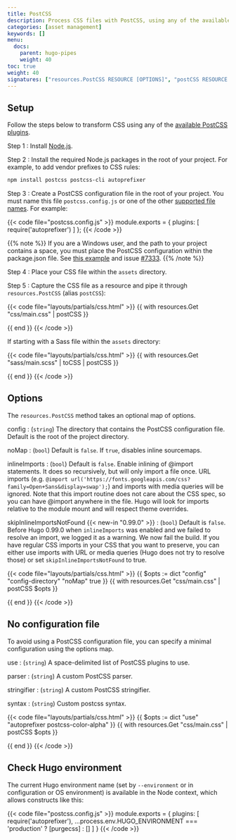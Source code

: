 ```yaml
---
title: PostCSS
description: Process CSS files with PostCSS, using any of the available plugins.
categories: [asset management]
keywords: []
menu:
  docs:
    parent: hugo-pipes
    weight: 40
toc: true
weight: 40
signatures: ["resources.PostCSS RESOURCE [OPTIONS]", "postCSS RESOURCE [OPTIONS]"]
---
```


## Setup

Follow the steps below to transform CSS using any of the [available PostCSS plugins](https://www.postcss.parts/).

Step 1
: Install [Node.js](https://nodejs.org/en/download).

Step 2
: Install the required Node.js packages in the root of your project. For example, to add vendor prefixes to CSS rules:

```bash
npm install postcss postcss-cli autoprefixer
```

Step 3
: Create a PostCSS configuration file in the root of your project. You must name this file `postcss.config.js` or one of the other [supported file names]. For example:

[supported file names]: https://github.com/postcss/postcss-load-config#usage

{{< code file="postcss.config.js" >}}
module.exports = {
  plugins: [
    require('autoprefixer')
  ]
};
{{< /code >}}

{{% note %}}
If you are a Windows user, and the path to your project contains a space, you must place the PostCSS configuration within the package.json file. See [this example](https://github.com/postcss/postcss-load-config#packagejson) and issue [#7333](https://github.com/sunwei/hugoverse/pkg/hugo/issues/7333).
{{% /note %}}

Step 4
: Place your CSS file within the `assets` directory.

Step 5
: Capture the CSS file as a resource and pipe it through `resources.PostCSS` (alias `postCSS`):

{{< code file="layouts/partials/css.html" >}}
{{ with resources.Get "css/main.css" | postCSS }}
  <link rel="stylesheet" href="{{ .RelPermalink }}">
{{ end }}
{{< /code >}}

If starting with a Sass file within the `assets` directory:

{{< code file="layouts/partials/css.html" >}}
{{ with resources.Get "sass/main.scss" | toCSS | postCSS }}
  <link rel="stylesheet" href="{{ .RelPermalink }}">
{{ end }}
{{< /code >}}

## Options

The `resources.PostCSS` method takes an optional map of options.

config
: (`string`) The directory that contains the PostCSS configuration file. Default is the root of the project directory.

noMap
: (`bool`) Default is `false`. If `true`, disables inline sourcemaps.

inlineImports
: (`bool`) Default is `false`. Enable inlining of @import statements. It does so recursively, but will only import a file once.
URL imports (e.g. `@import url('https://fonts.googleapis.com/css?family=Open+Sans&display=swap');`) and imports with media queries will be ignored.
Note that this import routine does not care about the CSS spec, so you can have @import anywhere in the file.
Hugo will look for imports relative to the module mount and will respect theme overrides.

skipInlineImportsNotFound {{< new-in "0.99.0" >}}
: (`bool`) Default is `false`. Before Hugo 0.99.0 when `inlineImports` was enabled and we failed to resolve an import, we logged it as a warning. We now fail the build. If you have regular CSS imports in your CSS that you want to preserve, you can either use imports with URL or media queries (Hugo does not try to resolve those) or set `skipInlineImportsNotFound` to true.

{{< code file="layouts/partials/css.html" >}}
{{ $opts := dict "config" "config-directory" "noMap" true }}
{{ with resources.Get "css/main.css" | postCSS $opts }}
  <link rel="stylesheet" href="{{ .RelPermalink }}">
{{ end }}
{{< /code >}}

## No configuration file

To avoid using a PostCSS configuration file, you can specify a minimal configuration using the options map.

use
: (`string`) A space-delimited list of PostCSS plugins to use.

parser
: (`string`) A custom PostCSS parser.

stringifier
: (`string`) A custom PostCSS stringifier.

syntax
: (`string`) Custom postcss syntax.

{{< code file="layouts/partials/css.html" >}}
{{ $opts := dict "use" "autoprefixer postcss-color-alpha" }}
{{ with resources.Get "css/main.css" | postCSS $opts }}
  <link rel="stylesheet" href="{{ .RelPermalink }}">
{{ end }}
{{< /code >}}

## Check Hugo environment

The current Hugo environment name (set by `--environment` or in configuration or OS environment) is available in the Node context, which allows constructs like this:

{{< code file="postcss.config.js" >}}
module.exports = {
  plugins: [
    require('autoprefixer'),
    ...process.env.HUGO_ENVIRONMENT === 'production'
      ? [purgecss]
      : []
  ]
}
{{< /code >}}
